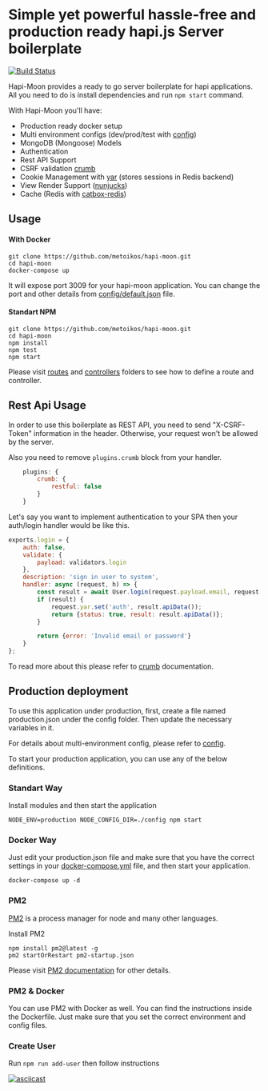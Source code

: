 # Simple yet powerful hassle-free and production ready hapi.js Server boilerplate

[![Build Status](https://travis-ci.org/metoikos/hapi-moon.svg?branch=master)](https://travis-ci.org/metoikos/hapi-moon)

Hapi-Moon provides a ready to go server boilerplate for hapi applications. 
All you need to do is install dependencies and run `npm start` command. 

With Hapi-Moon you'll have:
* Production ready docker setup
* Multi environment configs (dev/prod/test with [config](https://github.com/lorenwest/node-config))
* MongoDB (Mongoose) Models 
* Authentication
* Rest API Support 
* CSRF validation [crumb](https://github.com/hapijs/crumb)
* Cookie Management with [yar](https://github.com/hapijs/yar) (stores sessions in Redis backend)
* View Render Support ([nunjucks](https://mozilla.github.io/nunjucks))
* Cache (Redis with [catbox-redis](https://github.com/hapijs/catbox-redis))

## Usage

#### With Docker

```shell
git clone https://github.com/metoikos/hapi-moon.git
cd hapi-moon
docker-compose up
```
It will expose port 3009 for your hapi-moon application. You can
change the port and other details from [config/default.json](./config/default.json) file.


#### Standart NPM

```shell
git clone https://github.com/metoikos/hapi-moon.git
cd hapi-moon
npm install
npm test
npm start
```

Please visit [routes](./app/routes) and [controllers](./app/controllers) folders to see how to define a route and controller.

## Rest Api Usage

In order to use this boilerplate as REST API, you need to send "X-CSRF-Token" information in the header. 
Otherwise, your request won't be allowed by the server.

Also you need to remove `plugins.crumb` block from your handler.

```js
    plugins: {
        crumb: {
            restful: false
        }
    }
```

Let's say you want to implement authentication to your SPA 
then your auth/login handler would be like this.

```js
exports.login = {
    auth: false,
    validate: {
        payload: validators.login
    },    
    description: 'sign in user to system',
    handler: async (request, h) => {
        const result = await User.login(request.payload.email, request.payload.password);
        if (result) {
            request.yar.set('auth', result.apiData());
            return {status: true, result: result.apiData()};
        }

        return {error: 'Invalid email or password'}
    }
};
```

To read more about this please refer to [crumb](https://github.com/hapijs/crumb) documentation.

## Production deployment

To use this application under production, first, create a file named production.json under the config folder. Then update the necessary variables in it. 

For details about multi-environment config, please refer to [config](https://github.com/lorenwest/node-config).

To start your production application, you can use any of the below definitions.

### Standart Way
Install modules and then start the application

```shell
NODE_ENV=production NODE_CONFIG_DIR=./config npm start
```

### Docker Way
Just edit your production.json file and make sure that you have the correct settings in your [docker-compose.yml](./docker-compose.yml) file, and then start your application.

```shell
docker-compose up -d
```

### PM2

[PM2](https://pm2.keymetrics.io/) is a process manager for node and many other languages.

Install PM2 

```shell
npm install pm2@latest -g
pm2 startOrRestart pm2-startup.json
```

Please visit [PM2 documentation](https://pm2.keymetrics.io/docs/usage/pm2-doc-single-page/) for other details.
### PM2 & Docker

You can use PM2 with Docker as well. You can find the instructions inside the Dockerfile.
Just make sure that you set the correct environment and config files. 

### Create User

Run ```npm run add-user``` then follow instructions

[![asciicast](https://asciinema.org/a/afeei7aIEhLKMd6RtbKqUJR8O.svg)](https://asciinema.org/a/afeei7aIEhLKMd6RtbKqUJR8O)
